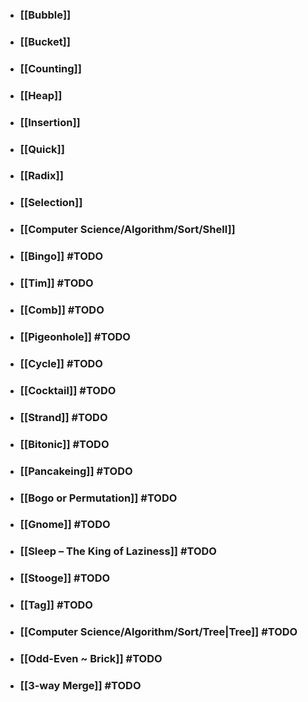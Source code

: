 - ### [[Bubble]]
- ### [[Bucket]]
- ### [[Counting]]
- ### [[Heap]]
- ### [[Insertion]]
- ### [[Quick]]
- ### [[Radix]]
- ### [[Selection]]
- ### [[Computer Science/Algorithm/Sort/Shell]]
- ### [[Bingo]] #TODO
- ### [[Tim]] #TODO
- ### [[Comb]] #TODO
- ### [[Pigeonhole]] #TODO
- ### [[Cycle]] #TODO
- ### [[Cocktail]] #TODO
- ### [[Strand]] #TODO
- ### [[Bitonic]] #TODO
- ### [[Pancakeing]] #TODO
- ### [[Bogo or Permutation]] #TODO
- ### [[Gnome]] #TODO
- ### [[Sleep – The King of Laziness]] #TODO
- ### [[Stooge]] #TODO
- ### [[Tag]] #TODO
- ### [[Computer Science/Algorithm/Sort/Tree|Tree]] #TODO
- ### [[Odd-Even ~ Brick]] #TODO
- ### [[3-way Merge]] #TODO